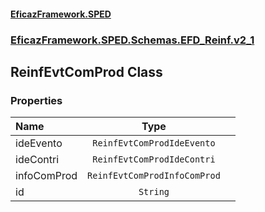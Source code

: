 #### [EficazFramework.SPED](EficazFrameworkSPED.md 'EficazFramework SPED')
### [EficazFramework.SPED.Schemas.EFD_Reinf.v2_1](EficazFramework.SPED.Schemas.EFD_Reinf.v2_1.md 'EficazFramework.SPED.Schemas.EFD_Reinf.v2_1')

## ReinfEvtComProd Class
### Properties

| Name | Type | |
| :--- | :---: | :--- |
| ideEvento | `ReinfEvtComProdIdeEvento` |  |
| ideContri | `ReinfEvtComProdIdeContri` |  |
| infoComProd | `ReinfEvtComProdInfoComProd` |  |
| id | `String` |  |
